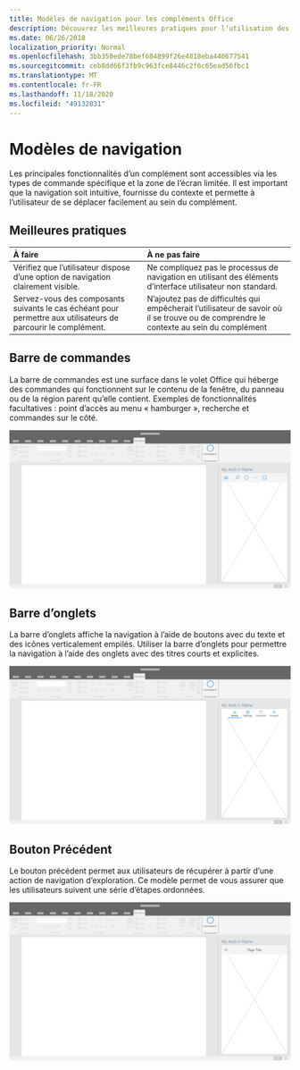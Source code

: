 ```yaml
---
title: Modèles de navigation pour les compléments Office
description: Découvrez les meilleures pratiques pour l’utilisation des barres de commandes, des barres d’onglets et des boutons de retour, pour concevoir la navigation d’un complément Office.
ms.date: 06/26/2018
localization_priority: Normal
ms.openlocfilehash: 3bb350ede78bef684899f26e4818eba440677541
ms.sourcegitcommit: ceb8dd66f3fb9c963fce8446c2f6c65ead56fbc1
ms.translationtype: MT
ms.contentlocale: fr-FR
ms.lasthandoff: 11/18/2020
ms.locfileid: "49132031"
---
```

# <a name="navigation-patterns"></a>Modèles de navigation

Les principales fonctionnalités d’un complément sont accessibles via les types de commande spécifique et la zone de l’écran limitée. Il est important que la navigation soit intuitive, fournisse du contexte et permette à l’utilisateur de se déplacer facilement au sein du complément.

## <a name="best-practices"></a>Meilleures pratiques

| À faire    | À ne pas faire |
| :---- | :---- |
| Vérifiez que l’utilisateur dispose d’une option de navigation clairement visible. | Ne compliquez pas le processus de navigation en utilisant des éléments d’interface utilisateur non standard.
| Servez-vous des composants suivants le cas échéant pour permettre aux utilisateurs de parcourir le complément. | N’ajoutez pas de difficultés qui empêcherait l’utilisateur de savoir où il se trouve ou de comprendre le contexte au sein du complément

## <a name="command-bar"></a>Barre de commandes

La barre de commandes est une surface dans le volet Office qui héberge des commandes qui fonctionnent sur le contenu de la fenêtre, du panneau ou de la région parent qu’elle contient. Exemples de fonctionnalités facultatives : point d’accès au menu « hamburger », recherche et commandes sur le côté.

![Illustration d’une barre de commandes dans un volet Office d’une application de bureau Office. Cet exemple montre comment afficher une barre de commandes immédiatement sous le nom du complément, qui comprend un menu hamburger et une recherche.](../images/add-in-command-bar.png)

## <a name="tab-bar"></a>Barre d’onglets

La barre d’onglets affiche la navigation à l’aide de boutons avec du texte et des icônes verticalement empilés. Utiliser la barre d’onglets pour permettre la navigation à l’aide des onglets avec des titres courts et explicites.

![Illustration d’une barre d’onglets dans le volet Office d’une application de bureau Office. Cet exemple montre une barre d’onglets immédiatement sous le nom du complément avec les onglets « Accueil », « paramètres », « favoris » et « compte ».](../images/add-in-tab-bar.png)

## <a name="back-button"></a>Bouton Précédent

Le bouton précédent permet aux utilisateurs de récupérer à partir d’une action de navigation d’exploration. Ce modèle permet de vous assurer que les utilisateurs suivent une série d’étapes ordonnées.

![Illustration illustrant un bouton retour dans le volet Office d’une application de bureau Office. Cet exemple montre un bouton précédent immédiatement sous le nom du complément, dans la partie supérieure gauche.](../images/add-in-back-button.png)
